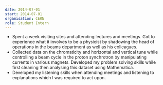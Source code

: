 ```yaml
---
date: 2014-07-01
start: 2014-07-01
organisation: CERN
role: Student Intern
---
```

- Spent a week visiting sites and attending lectures and meetings. Got to experience what it involves to be a physicist by shadowing the head of operations in the beams department as well as his colleagues.
- Collected data on the chromaticity and horizontal and vertical tune while controlling a beam cycle in the proton synchrotron by manipulating currents in various magnets. Developed my problem solving skills while first cleaning then analysing this dataset using Mathematica.
- Developed my listening skills when attending meetings and listening to explanations which I was required to act upon.
